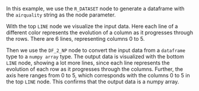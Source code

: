 <!--- Add SEO here --->

In this example, we use the `R_DATASET` node to generate a dataframe with the `airquality` string as the node parameter.

With the top `LINE` node we visualize the input data. Here each line of a different color represents the evolution of a column as it progresses through the rows. There are 6 lines, representing columns 0 to 5.

Then we use the `DF_2_NP` node to convert the input data from a `dataframe` type to a `numpy array` type. The output data is visualized with the bottom `LINE` node, showing a lot more lines, since each line represents the evolution of each row as it progresses through the columns. Further, the axis here ranges from 0 to 5, which corresponds with the columns 0 to 5 in the top `LINE` node. This confirms that the output data is a numpy array.
